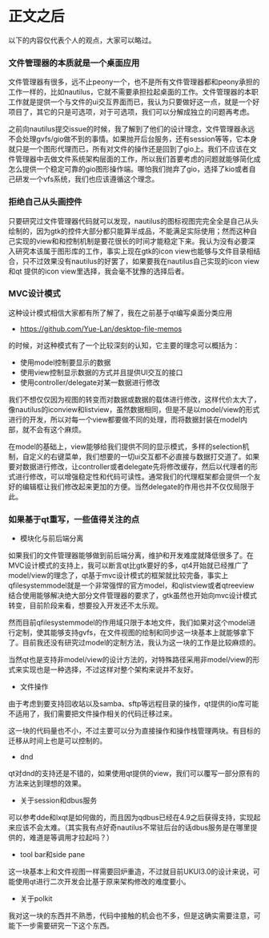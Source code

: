 # 正文之后

以下的内容仅代表个人的观点，大家可以略过。

### 文件管理器的本质就是一个桌面应用

文件管理器有很多，远不止peony一个，也不是所有文件管理器都和peony承担的工作一样的，比如nautilus，它就不需要承担拉起桌面的工作。文件管理器的本职工作就是提供一个与文件的ui交互界面而已，我认为只要做好这一点，就是一个好项目了，其它的只是可选项，对于可选项，我们可以分解成独立的问题再考虑。

之前向nautilus提交issue的时候，我了解到了他们的设计理念，文件管理器永远不会处理gvfs/gio做不到的事情。如果抛开后台服务，还有session等等，它本身就只是一个图形代理而已，所有对文件的操作还是回到了gio上。我们不应该在文件管理器中去做文件系统架构层面的工作，所以我们首要考虑的问题就能够简化成怎么提供一个稳定可靠的gio图形操作端。哪怕我们抛弃了gio，选择了kio或者自己研发一个vfs系统，我们也应该遵循这个理念。

### 拒绝自己从头画控件

只要研究过文件管理器代码就可以发现，nautilus的图标视图完完全全是自己从头绘制的，因为gtk的控件大部分都只能算半成品，不能满足实际使用；然而这种自己实现的view和和控制机制是要花很长的时间才能稳定下来。我认为没有必要深入研究本该属于图形库的工作，事实上现在gtk的icon view也能够与文件目录相结合，只不过效果没有nautilus的好罢了，如果要我在nautilus自己实现的icon view和qt 提供的icon view里选择，我会毫不犹豫的选择后者。

### MVC设计模式

这种设计模式相信大家都有所了解了，我在之前基于qt编写桌面分类应用

* https://github.com/Yue-Lan/desktop-file-memos

的时候，对这种模式有了一个比较深刻的认知，它主要的理念可以概括为：

*  使用model控制要显示的数据
* 使用view控制显示数据的方式并且提供UI交互的接口
*  使用controller/delegate对某一数据进行修改

我们不想仅仅因为视图的转变而对数据或数据的载体进行修改，这样代价太大了，像nautilus的iconview和listview，虽然数据相同，但是不是以model/view的形式进行的开发，所以对每一个view都要做不同的处理，而将数据封装在model内部，就不会有这个麻烦。

 在model的基础上，view能够给我们提供不同的显示模式，多样的selection机制，自定义的右键菜单，我们想要的一切ui交互都不必直接与数据打交道了。如果要对数据进行修改，让controller或者delegate先将修改缓存，然后以代理者的形式进行修改，可以增强稳定性和代码可读性。通常我们的代理框架都会提供一个友好的编辑框让我们修改起来更加的方便。当然delegate的作用也并不仅仅局限于此。

### 如果基于qt重写，一些值得关注的点

* 模块化与前后端分离

如果我们的文件管理器能够做到前后端分离，维护和开发难度就降低很多了。在MVC设计模式的支持上，我可以断言qt比gtk要好的多，qt4开始就已经推广了model/view的理念了，qt基于mvc设计模式的框架就比较完备，事实上qfilesystemmodel就是一个非常强悍的官方model，和qlistview或者qtreeview结合使用能够解决绝大部分文件管理器的要求了，gtk虽然也开始向mvc设计模式转变，目前阶段来看，想要投入开发还不太乐观。

然而目前qfilesystemmodel的作用域只限于本地文件，我们如果对这个model进行定制，使其能够支持gvfs，在文件视图的绘制和同步这一块基本上就能够拿下了。目前我还没有研究过model的定制方法，我认为这一块的工作是比较麻烦的。

当然qt也是支持非model/view的设计方法的，对特殊路径采用非model/view的形式来实现也是一种选择，不过这样对整个架构来说并不友好。

* 文件操作

由于考虑到要支持回收站以及samba、sftp等远程目录的操作，qt提供的io库可能不适用了，我们需要把文件操作相关的代码迁移过来。

这一块的代码量也不小，不过主要可以分为直接操作和操作栈管理两块。有目标的迁移从时间上也是可以控制的。

* dnd

qt对dnd的支持还是不错的，如果使用qt提供的view，我们可以覆写一部分原有的方法来达到理想的效果。

* 关于session和dbus服务

可以参考dde和lxqt是如何做的，而且因为qdbus已经在4.9之后获得支持，实现起来应该不会太难。（其实我有点好奇nautilus不常驻后台的话dbus服务是在哪里提供的，难道是等调用才拉起吗？）

* tool bar和side pane

这一块基本上和文件视图一样需要回炉重造，不过就目前UKUI3.0的设计来说，可能使用qt进行二次开发会比基于原来架构修改的难度要小。

* 关于polkit

我对这一块的东西并不熟悉，代码中接触的机会也不多，但是这确实需要注意，可能下一步需要研究一下这个东西。



